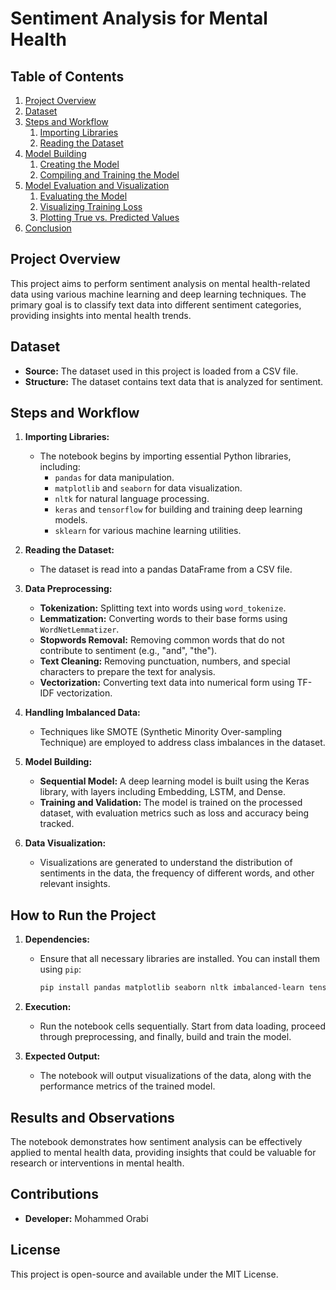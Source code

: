 # Sentiment Analysis for Mental Health
## Table of Contents
1. [Project Overview](#project-overview)
2. [Dataset](#dataset)
3. [Steps and Workflow](#steps-and-workflow)
    1. [Importing Libraries](#1-importing-libraries)
    2. [Reading the Dataset](#2-read-the-dataset)
6. [Model Building](#model-building)
    1. [Creating the Model](#1-creating-the-model)
    2. [Compiling and Training the Model](#2-compiling-and-training-the-model)
7. [Model Evaluation and Visualization](#model-evaluation-and-visualization)
    1. [Evaluating the Model](#1-evaluating-the-model)
    2. [Visualizing Training Loss](#2-visualizing-training-loss)
    3. [Plotting True vs. Predicted Values](#3-plotting-true-vs-predicted-values)
9. [Conclusion](#conclusion)


## Project Overview
This project aims to perform sentiment analysis on mental health-related data using various machine learning and deep learning techniques. The primary goal is to classify text data into different sentiment categories, providing insights into mental health trends.

## Dataset
- **Source:** The dataset used in this project is loaded from a CSV file.
- **Structure:** The dataset contains text data that is analyzed for sentiment.

## Steps and Workflow

1. **Importing Libraries:**
   - The notebook begins by importing essential Python libraries, including:
     - `pandas` for data manipulation.
     - `matplotlib` and `seaborn` for data visualization.
     - `nltk` for natural language processing.
     - `keras` and `tensorflow` for building and training deep learning models.
     - `sklearn` for various machine learning utilities.

2. **Reading the Dataset:**
   - The dataset is read into a pandas DataFrame from a CSV file.

3. **Data Preprocessing:**
   - **Tokenization:** Splitting text into words using `word_tokenize`.
   - **Lemmatization:** Converting words to their base forms using `WordNetLemmatizer`.
   - **Stopwords Removal:** Removing common words that do not contribute to sentiment (e.g., "and", "the").
   - **Text Cleaning:** Removing punctuation, numbers, and special characters to prepare the text for analysis.
   - **Vectorization:** Converting text data into numerical form using TF-IDF vectorization.

4. **Handling Imbalanced Data:**
   - Techniques like SMOTE (Synthetic Minority Over-sampling Technique) are employed to address class imbalances in the dataset.

5. **Model Building:**
   - **Sequential Model:** A deep learning model is built using the Keras library, with layers including Embedding, LSTM, and Dense.
   - **Training and Validation:** The model is trained on the processed dataset, with evaluation metrics such as loss and accuracy being tracked.

6. **Data Visualization:**
   - Visualizations are generated to understand the distribution of sentiments in the data, the frequency of different words, and other relevant insights.

## How to Run the Project
1. **Dependencies:**
   - Ensure that all necessary libraries are installed. You can install them using `pip`:
     ```bash
     pip install pandas matplotlib seaborn nltk imbalanced-learn tensorflow keras wordcloud scikit-learn
     ```

2. **Execution:**
   - Run the notebook cells sequentially. Start from data loading, proceed through preprocessing, and finally, build and train the model.

3. **Expected Output:**
   - The notebook will output visualizations of the data, along with the performance metrics of the trained model.

## Results and Observations
The notebook demonstrates how sentiment analysis can be effectively applied to mental health data, providing insights that could be valuable for research or interventions in mental health.

## Contributions
- **Developer:** Mohammed Orabi

## License
This project is open-source and available under the MIT License.
